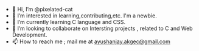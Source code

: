 - 👋 Hi, I’m @pixelated-cat
- 👀 I’m interested in learning,contributing,etc. I'm a newbie.
- 🌱 I’m currently learning C language and CSS.
- 💞️ I’m looking to collaborate on Intersting projects , related to C and Web Development.
- 📫 How to reach me ; mail me at ayushanjay.akgec@gmail.com

<!---
pixelated-cat/pixelated-cat is a ✨ special ✨ repository because its `README.md` (this file) appears on your GitHub profile.
You can click the Preview link to take a look at your changes.
--->
